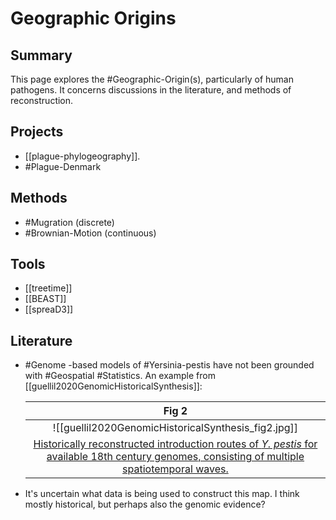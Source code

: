 # Geographic Origins

## Summary

This page explores the #Geographic-Origin(s), particularly of human pathogens. It concerns discussions in the literature, and methods of reconstruction.

## Projects

- [[plague-phylogeography]].
- #Plague-Denmark 

## Methods

- #Mugration (discrete)
- #Brownian-Motion (continuous)

## Tools

- [[treetime]]
- [[BEAST]]
- [[spreaD3]]

## Literature

- #Genome -based models of #Yersinia-pestis have not been grounded with #Geospatial #Statistics. An example from [[guellil2020GenomicHistoricalSynthesis]]:

	|                    Fig 2                     |
	|:--------------------------------------------:|
	| ![[guellil2020GenomicHistoricalSynthesis_fig2.jpg]] |
	| [Historically reconstructed introduction routes of _Y. pestis_ for available 18th century genomes, consisting of multiple spatiotemporal waves.](guellil2020GenomicHistoricalSynthesis) |
- It's uncertain what data is being used to construct this map. I think mostly historical, but perhaps also the genomic evidence?
